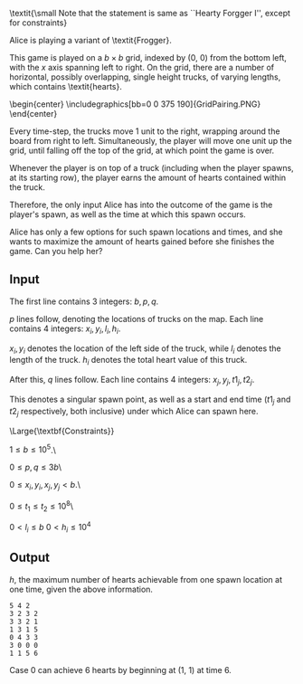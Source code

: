 \textit{\small Note that the statement is same as ``Hearty Forgger I'', except for constraints}

Alice is playing a variant of \textit{Frogger}.

This game is played on a $b \times b$ grid, indexed by (0, 0) from the bottom left, with the $x$ axis spanning left to right.
On the grid, there are a number of horizontal, possibly overlapping, single height trucks, of varying lengths, which contains \textit{hearts}.

\begin{center}
\includegraphics[bb=0 0 375 190]{GridPairing.PNG}
\end{center}

Every time-step, the trucks move 1 unit to the right, wrapping around the board from right to left. Simultaneously, the player will move one unit up the grid, until falling off the top of the grid, at which point the game is over.

Whenever the player is on top of a truck (including when the player spawns, at its starting row), the player earns the amount of hearts contained within the truck.

Therefore, the only input Alice has into the outcome of the game is the player's spawn, as well as the time at which this spawn occurs.

Alice has only a few options for such spawn locations and times, and she wants to maximize the amount of hearts gained before she finishes the game. Can you help her?

## Input

The first line contains 3 integers: $b, p, q$.

$p$ lines follow, denoting the locations of trucks on the map.
Each line contains 4 integers: $x_i, y_i, l_i, h_i$.

$x_i, y_i$ denotes the location of the left side of the truck, while $l_i$ denotes the length of the truck. $h_i$ denotes the total heart value of this truck.

After this, $q$ lines follow.
Each line contains 4 integers: $x_j, y_j, t1_j, t2_j$.

This denotes a singular spawn point, as well as a start and end time ($t1_j$ and $t2_j$ respectively, both inclusive) under which Alice can spawn here.


\Large{\textbf{Constraints}}

$1 \leq b \leq 10^5$.\\

$0 \leq p, q \leq 3b$\\

$0 \leq x_i, y_i, x_j, y_j < b$.\\

$0 \leq t_1 \leq t_2 \leq 10^8$\\

$0 < l_i \leq b$
$0 < h_i \leq 10^4$

## Output

$h$, the maximum number of hearts achievable from one spawn location at one time, given the above information.

```
5 4 2
3 2 3 2
3 3 2 1
1 3 1 5
0 4 3 3
3 0 0 0
1 1 5 6
```

Case 0 can achieve 6 hearts by beginning at (1, 1) at time 6.
